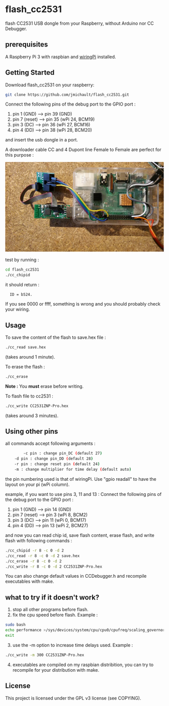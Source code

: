 # flash_cc2531
flash CC2531 USB dongle from your Raspberry, without Arduino nor CC Debugger.

## prerequisites
A Raspberry Pi 3 with raspbian and [wiringPi](http://wiringpi.com/) installed.

## Getting Started

Download flash_cc2531 on your raspberry:
```bash
git clone https://github.com/jmichault/flash_cc2531.git
```
Connect the following pins of the debug port to the GPIO port :
1. pin 1 (GND)	  -->	pin 39 (GND)
2. pin 7 (reset)	-->	pin 35 (wPi 24, BCM19)
3. pin 3 (DC)	  -->	pin 36 (wPi 27, BCM16)
4. pin 4 (DD)	  -->	pin 38 (wPi 28, BCM20)

and insert the usb dongle in a port.

A downloader cable CC and 4 Dupont line Female to Female are perfect for this purpose :

![](https://github.com/jmichault/files/blob/master/Raspberry-CC2531.jpg)

test by running :
```bash
cd flash_cc2531
./cc_chipid
```
it should return :
```
  ID = b524.
```
If you see 0000 or ffff, something is wrong and you should probably check your wiring.

## Usage
To save the content of the flash to save.hex file :
```bash
./cc_read save.hex
```
(takes around 1 minute).

To erase the flash :
```bash
./cc_erase
```
**Note :** You **must** erase before writing.

To flash file to cc2531 :
```bash
./cc_write CC2531ZNP-Pro.hex
```
(takes around 3 minutes).

## Using other pins
all commands accept following arguments :
```bash
        -c pin : change pin_DC (default 27)
	-d pin : change pin_DD (default 28)
	-r pin : change reset pin (default 24)
  	-m : change multiplier for time delay (default auto)
```
the pin numbering used is that of wiringPi. Use "gpio readall" to have the layout on your pi (wPi column).

example, if you want to use pins 3, 11 and 13 : 
Connect the following pins of the debug port to the GPIO port :
1. pin 1 (GND)	  -->	pin 14 (GND)
2. pin 7 (reset)	-->	pin 3 (wPi 8, BCM2)
3. pin 3 (DC)	  -->	pin 11 (wPi 0, BCM17)
4. pin 4 (DD)	  -->	pin 13 (wPi 2, BCM27)

and now you can read chip id, save flash content, erase flash, and write flash with following commands :
```bash
./cc_chipid -r 8 -c 0 -d 2
./cc_read -r 8 -c 0 -d 2 save.hex
./cc_erase -r 8 -c 0 -d 2
./cc_write -r 8 -c 0 -d 2 CC2531ZNP-Pro.hex
```

You can also change default values in CCDebugger.h and recompile executables with make.

## what to try if it doesn't work?
1. stop all other programs before flash.
2. fix the cpu speed before flash. Example :
```bash
sudo bash
echo performance >/sys/devices/system/cpu/cpu0/cpufreq/scaling_governor
exit
```
3. use the -m option to increase time delays used. Example :
```bash
./cc_write -m 300 CC2531ZNP-Pro.hex
```
4. executables are compiled on my raspbian distribition, you can try to recompile for your distribution with make.

## License

This project is licensed under the GPL v3 license (see COPYING).

